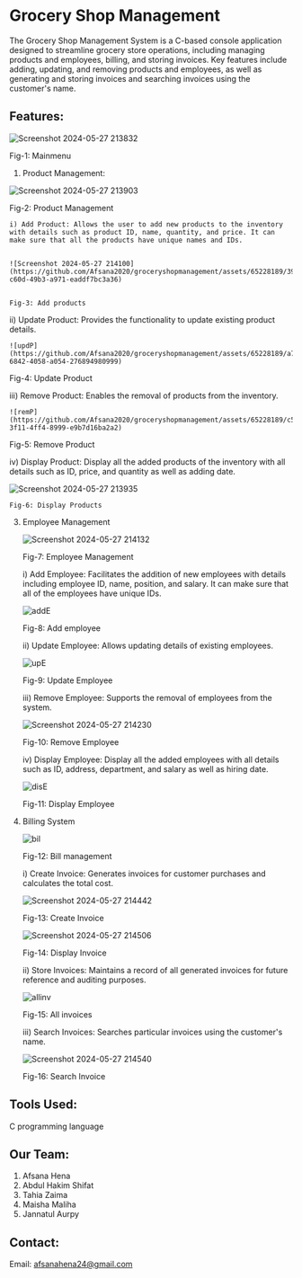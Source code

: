 
# Grocery Shop Management
The Grocery Shop Management System is a C-based console application designed to streamline grocery store operations, including managing products and employees, billing, and storing invoices. Key features include adding, updating, and removing products and employees, as well as generating and storing invoices and searching invoices using the customer's name.




## Features:

![Screenshot 2024-05-27 213832](https://github.com/Afsana2020/groceryshopmanagement/assets/65228189/f1ec75e4-2e19-44a7-ad3b-5e9f64fcae74)

Fig-1: Mainmenu

1. Product Management:

![Screenshot 2024-05-27 213903](https://github.com/Afsana2020/groceryshopmanagement/assets/65228189/95a7100f-e0c9-43af-9d1d-d17aa54b9629)


Fig-2: Product Management

    i) Add Product: Allows the user to add new products to the inventory with details such as product ID, name, quantity, and price. It can make sure that all the products have unique names and IDs.

    
    ![Screenshot 2024-05-27 214100](https://github.com/Afsana2020/groceryshopmanagement/assets/65228189/395f564d-c60d-49b3-a971-eaddf7bc3a36)


    Fig-3: Add products

   ii) Update Product: Provides the functionality to update existing product details.

    ![updP](https://github.com/Afsana2020/groceryshopmanagement/assets/65228189/a72a28f7-6842-4058-a054-276894980999)

   Fig-4: Update Product

   iii) Remove Product: Enables the removal of products from the inventory.

    ![remP](https://github.com/Afsana2020/groceryshopmanagement/assets/65228189/c58deaf3-3f11-4ff4-8999-e9b7d16ba2a2)

    
   Fig-5: Remove Product
   
   iv) Display Product: Display all the added products of the inventory with all details such as ID, price, and quantity as well as adding date.

  
![Screenshot 2024-05-27 213935](https://github.com/Afsana2020/groceryshopmanagement/assets/65228189/405bcda5-20c2-47f4-9b34-ae7e71b06b03)

    
    Fig-6: Display Products

3. Employee Management

    ![Screenshot 2024-05-27 214132](https://github.com/Afsana2020/groceryshopmanagement/assets/65228189/e4b8156b-27fe-43dc-bd00-f5c739e64459)

    
    Fig-7: Employee Management 

   i) Add Employee: Facilitates the addition of new employees with details including employee ID, name, position, and salary. It can make sure that all of the employees have unique IDs.

    ![addE](https://github.com/Afsana2020/groceryshopmanagement/assets/65228189/b0527cfc-1275-4ffa-b937-6af10905cdbe)


    Fig-8: Add employee

   ii) Update Employee: Allows updating details of existing employees.

    ![upE](https://github.com/Afsana2020/groceryshopmanagement/assets/65228189/7f4ba100-9629-4115-a66f-7c7b4543fc3e)

    
    Fig-9: Update Employee

   iii) Remove Employee: Supports the removal of employees from the system.

    ![Screenshot 2024-05-27 214230](https://github.com/Afsana2020/groceryshopmanagement/assets/65228189/cfc93edb-2866-442c-b297-fbc116dfa4f8)


    Fig-10: Remove Employee

   iv) Display Employee: Display all the added employees with all details such as ID, address, department, and salary as well as hiring date.

    ![disE](https://github.com/Afsana2020/groceryshopmanagement/assets/65228189/785438ea-b546-4182-bfd7-42cc12c74ed9)


    Fig-11: Display Employee

5. Billing System

    ![bil](https://github.com/Afsana2020/groceryshopmanagement/assets/65228189/2f662f42-10d3-4d2d-a843-2be701772c1a)


    Fig-12: Bill management

   i) Create Invoice: Generates invoices for customer purchases and calculates the total cost.

    ![Screenshot 2024-05-27 214442](https://github.com/Afsana2020/groceryshopmanagement/assets/65228189/db1f06dc-02c1-4405-bc5b-ee39eb580c9b)


    Fig-13: Create Invoice

    ![Screenshot 2024-05-27 214506](https://github.com/Afsana2020/groceryshopmanagement/assets/65228189/27e44875-d4d9-47b1-a690-6872be60c655)

    Fig-14: Display Invoice

   ii) Store Invoices: Maintains a record of all generated invoices for future reference and auditing purposes.

    ![allinv](https://github.com/Afsana2020/groceryshopmanagement/assets/65228189/c1c7d3a9-fdc6-4a53-a71c-d8cb17d1a079)


    Fig-15: All invoices

   iii) Search Invoices: Searches particular invoices using the customer's name.

    ![Screenshot 2024-05-27 214540](https://github.com/Afsana2020/groceryshopmanagement/assets/65228189/61be4049-d147-4602-9166-d86e08377aeb)


   Fig-16: Search Invoice

## Tools Used:
C programming language

## Our Team:
1. Afsana Hena
2. Abdul Hakim Shifat
3. Tahia Zaima
4. Maisha Maliha
5. Jannatul Aurpy
   
## Contact:

Email: afsanahena24@gmail.com
